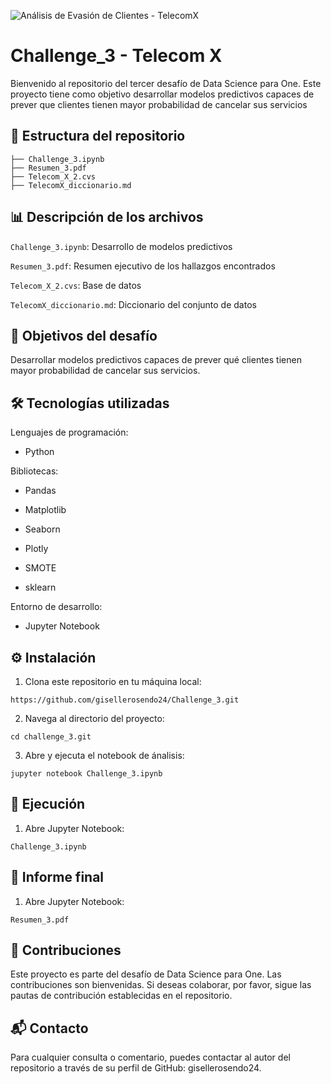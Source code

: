 ![Análisis de Evasión de Clientes - TelecomX](Challenge_TelecomX.png)



# Challenge_3 - Telecom X

Bienvenido al repositorio del tercer desafío de Data Science para One. 
Este proyecto tiene como objetivo desarrollar modelos predictivos capaces de prever que clientes tienen mayor probabilidad de cancelar sus servicios

## 📁 Estructura del repositorio

```plaintext
├── Challenge_3.ipynb
├── Resumen_3.pdf
├── Telecom_X_2.cvs
├── TelecomX_diccionario.md

```
## 📊 Descripción de los archivos

```Challenge_3.ipynb```: Desarrollo de modelos predictivos

```Resumen_3.pdf```: Resumen ejecutivo de los hallazgos encontrados

```Telecom_X_2.cvs```: Base de datos

```TelecomX_diccionario.md```: Diccionario del conjunto de datos


## 📌 Objetivos del desafío 

Desarrollar modelos predictivos capaces de prever qué clientes tienen mayor probabilidad de cancelar sus servicios.

## 🛠️ Tecnologías utilizadas 

Lenguajes de programación:

- Python
  
Bibliotecas:

- Pandas

- Matplotlib

- Seaborn

- Plotly
  
- SMOTE

- sklearn


Entorno de desarrollo:

- Jupyter Notebook



## ⚙️ Instalación

1. Clona este repositorio en tu máquina local:
  ```plaintext
https://github.com/gisellerosendo24/Challenge_3.git
```

   
2. Navega al directorio del proyecto:
  ```plaintext
cd challenge_3.git
```


3. Abre y ejecuta el notebook de ánalisis:
  ```plaintext
jupyter notebook Challenge_3.ipynb
```



## 🚀 Ejecución 
1. Abre Jupyter Notebook:
  ```plaintext
Challenge_3.ipynb
  ```
   
## 📄 Informe final 

1. Abre Jupyter Notebook:
  ```plaintext
Resumen_3.pdf
  ```


## 📌 Contribuciones

Este proyecto es parte del desafío de Data Science para One. Las contribuciones son bienvenidas. Si deseas colaborar, por favor, sigue las pautas de contribución establecidas en el repositorio.

## 📬 Contacto 

Para cualquier consulta o comentario, puedes contactar al autor del repositorio a través de su perfil de GitHub: gisellerosendo24.












   






    
